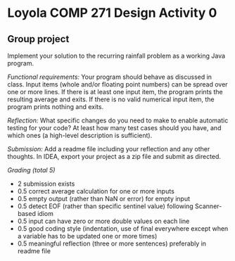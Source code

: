 # Loyola COMP 271 Design Activity 0

## Group project

Implement your solution to the recurring rainfall problem as a working Java program.

*Functional requirements:* Your program should behave as discussed in class. Input items (whole and/or floating point numbers) can be spread over one or more lines. If there is at least one input item, the program prints the resulting average and exits. If there is no valid numerical input item, the program prints nothing and exits.

*Reflection:* What specific changes do you need to make to enable automatic testing for your code? At least how many test cases should you have, and which ones (a high-level description is sufficient).

*Submission:* Add a readme file including your reflection and any other thoughts. In IDEA, export your project as a zip file and submit as directed.

*Grading (total 5)*

-    2 submission exists
-    0.5 correct average calculation for one or more inputs
-    0.5 empty output (rather than NaN or error) for empty input
-    0.5 detect EOF (rather than specific sentinel value) following Scanner-based idiom
-    0.5 input can have zero or more double values on each line
-    0.5 good coding style (indentation, use of final everywhere except when a variable has to be updated one or more times)
-    0.5 meaningful reflection (three or more sentences) preferably in readme file